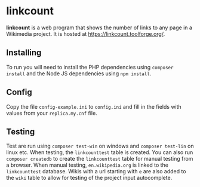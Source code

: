 # linkcount

**linkcount** is a web program that shows the number of links to any page in a Wikimedia project. It is hosted at <https://linkcount.toolforge.org/>.

## Installing

To run you will need to install the PHP dependencies using `composer install` and the Node JS dependencies using `npm install`.

## Config

Copy the file `config-example.ini` to `config.ini` and fill in the fields with values from your `replica.my.cnf` file.

## Testing

Test are run using `composer test-win` on windows and `composer test-lin` on linux etc. When testing, the `linkcounttest` table is created. You can also run `composer createdb` to create the `linkcounttest` table for manual testing from a browser. When manual testing, `en.wikipedia.org` is linked to the `linkcounttest` database. Wikis with a url starting with `e` are also added to the `wiki` table to allow for testing of the project input autocomplete.

